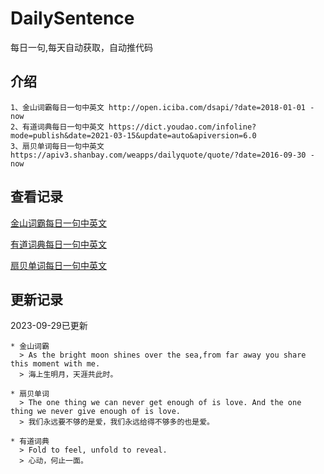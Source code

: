 # DailySentence

每日一句,每天自动获取，自动推代码

## 介绍

```
1、金山词霸每日一句中英文 http://open.iciba.com/dsapi/?date=2018-01-01 - now
2、有道词典每日一句中英文 https://dict.youdao.com/infoline?mode=publish&date=2021-03-15&update=auto&apiversion=6.0
3、扇贝单词每日一句中英文 https://apiv3.shanbay.com/weapps/dailyquote/quote/?date=2016-09-30 - now
```

## 查看记录

[金山词霸每日一句中英文](./data/iciba/)

[有道词典每日一句中英文](./data/youdao/)

[扇贝单词每日一句中英文](./data/shanbay/)

## 更新记录
2023-09-29已更新 
```
* 金山词霸
  > As the bright moon shines over the sea,from far away you share this moment with me.   
  > 海上生明月，天涯共此时。

* 扇贝单词
  > The one thing we can never get enough of is love. And the one thing we never give enough of is love.
  > 我们永远要不够的是爱，我们永远给得不够多的也是爱。

* 有道词典
  > Fold to feel, unfold to reveal.
  > 心动，何止一面。

```
